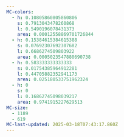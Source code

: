 ```yaml
---
MC-colors:
  - h: 0.10805860805860806
    s: 0.7913043478260868
    l: 0.5490196078431373
    area: 0.00012558869701726844
  - h: 0.15384615384615388
    s: 0.07692307692307682
    l: 0.6686274509803922
    area: 0.0005023547880690738
  - h: 0.583333333333333
    s: 0.01754385964912281
    l: 0.44705882352941173
    area: 0.025180533751962324
  - h: 0
    s: 0
    l: 0.16862745098039217
    area: 0.9741915227629513
MC-size:
  - 1189
  - 619
MC-last-updated: 2025-03-18T07:43:17.860Z
---
```


